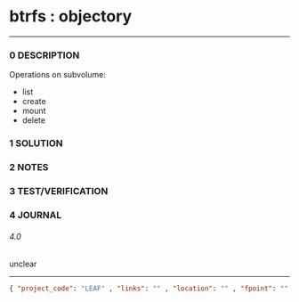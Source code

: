 # btrfs : objectory
--------------------------------
### 0 DESCRIPTION
Operations on subvolume:
- list
- create
- mount
- delete

### 1 SOLUTION


### 2 NOTES


### 3 TEST/VERIFICATION


### 4 JOURNAL

###### 4.0
unclear

--------------------------------
```json
{ "project_code": "LEAF" , "links": "" , "location": "" , "fpoint": "" }
```
